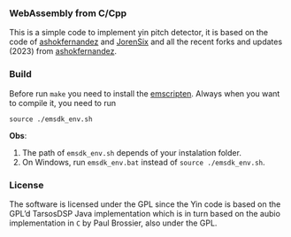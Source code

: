 ### WebAssembly from C/Cpp


This is a simple code to implement yin pitch detector, it is based on the code of [ashokfernandez](https://github.com/ashokfernandez/Yin-Pitch-Tracking) and [JorenSix](https://github.com/JorenSix/Pidato) and all the recent forks and updates (2023) from [ashokfernandez](https://github.com/ashokfernandez/Yin-Pitch-Tracking).

### Build

Before run `make` you need to install the [emscripten](https://emscripten.org/docs/getting_started/downloads.html). Always when you want to compile it, you need to run 
```
source ./emsdk_env.sh
```
**Obs**: 
  1. The path of `emsdk_env.sh` depends of your instalation folder.
  2. On Windows, run `emsdk_env.bat` instead of `source ./emsdk_env.sh`.

### License

The software is licensed under the GPL since the Yin code is based on the GPL’d TarsosDSP Java implementation which is in turn based on the aubio implementation in `C` by Paul Brossier, also under the GPL.


